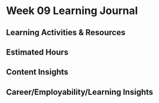 # Week 09 Learning Journal

## Learning Activities & Resources


## Estimated Hours


## Content Insights


## Career/Employability/Learning Insights













